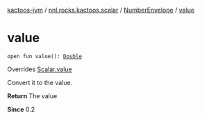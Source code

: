 [kactoos-jvm](../../index.md) / [nnl.rocks.kactoos.scalar](../index.md) / [NumberEnvelope](index.md) / [value](./value.md)

# value

`open fun value(): `[`Double`](https://kotlinlang.org/api/latest/jvm/stdlib/kotlin/-double/index.html)

Overrides [Scalar.value](../../nnl.rocks.kactoos/-scalar/value.md)

Convert it to the value.

**Return**
The value

**Since**
0.2

